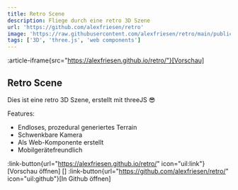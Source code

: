 ```yaml
---
title: Retro Scene
description: Fliege durch eine retro 3D Szene
url: 'https://github.com/alexfriesen/retro'
image: 'https://raw.githubusercontent.com/alexfriesen/retro/main/public/preview.gif'
tags: ['3D', 'three.js', 'web components']
---
```


:article-iframe{src="https://alexfriesen.github.io/retro/"}[Vorschau]

## Retro Scene

Dies ist eine retro 3D Szene, erstellt mit threeJS 😎

Features:

- Endloses, prozedural generiertes Terrain
- Schwenkbare Kamera
- Als Web-Komponente erstellt
- Mobilgerätefreundlich

:link-button{url="https://alexfriesen.github.io/retro/" icon="uil:link"}[Vorschau öffnen]
[]
:link-button{url="https://github.com/alexfriesen/retro/" icon="uil:github"}[In Github öffnen]
